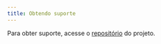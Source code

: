 ```yaml
---
title: Obtendo suporte
---
```

 
Para obter suporte, acesse o [repositório](https://github.com/paramosoftware/pmca-glossario) do projeto.
